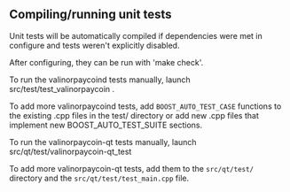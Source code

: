 Compiling/running unit tests
------------------------------------

Unit tests will be automatically compiled if dependencies were met in configure
and tests weren't explicitly disabled.

After configuring, they can be run with 'make check'.

To run the valinorpaycoind tests manually, launch src/test/test_valinorpaycoin .

To add more valinorpaycoind tests, add `BOOST_AUTO_TEST_CASE` functions to the existing
.cpp files in the test/ directory or add new .cpp files that
implement new BOOST_AUTO_TEST_SUITE sections.

To run the valinorpaycoin-qt tests manually, launch src/qt/test/valinorpaycoin-qt_test

To add more valinorpaycoin-qt tests, add them to the `src/qt/test/` directory and
the `src/qt/test/test_main.cpp` file.
